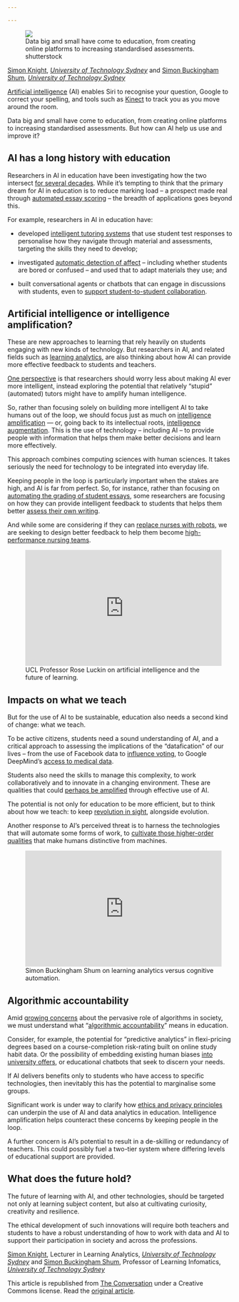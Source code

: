 ```yaml
---

---
```


<!-- <h1 class="legacy">Artificial intelligence holds great potential for both students and teachers – but only if used wisely</h1> -->

  <figure>
    <img src="https://images.theconversation.com/files/178933/original/file-20170719-13534-1jtqyy8.jpg?ixlib=rb-1.1.0&q=45&auto=format&w=754&fit=clip" />
      <figcaption>
        Data big and small have come to education, from creating online platforms to increasing standardised assessments.
        <span class="attribution"><span class="source">shutterstock</span></span>
      </figcaption>
  </figure>

<span><a href="https://theconversation.com/profiles/simon-knight-207447">Simon Knight</a>, <em><a href="https://theconversation.com/institutions/university-of-technology-sydney-936">University of Technology Sydney</a></em> and <a href="https://theconversation.com/profiles/simon-buckingham-shum-391142">Simon Buckingham Shum</a>, <em><a href="https://theconversation.com/institutions/university-of-technology-sydney-936">University of Technology Sydney</a></em></span>

<p><a href="https://theconversation.com/the-future-of-artificial-intelligence-two-experts-disagree-79904">Artificial intelligence</a> (AI) enables Siri to recognise your question, Google to correct your spelling, and tools such as <a href="https://utscic.edu.au/projects/uts-projects/collaboration-analytics/">Kinect</a> to track you as you move around the room.</p>

<p>Data big and small have come to education, from creating online platforms to increasing standardised assessments. But how can AI help us use and improve it?</p>

<h2>AI has a long history with education</h2>

<p>Researchers in AI in education have been investigating how the two intersect <a href="http://iaied.org/journal/#vol26http://iaied.org/journal/">for several decades</a>. While it’s tempting to think that the primary dream for AI in education is to reduce marking load – a prospect made real through <a href="https://en.wikipedia.org/wiki/Automated_essay_scoring">automated essay scoring</a> – the breadth of applications goes beyond this. </p>

<p>For example, researchers in AI in education have:</p>

<ul>
<li><p>developed <a href="https://en.wikipedia.org/wiki/Intelligent_tutoring_system">intelligent tutoring systems</a> that use student test responses to personalise how they navigate through material and assessments, targeting the skills they need to develop;</p></li>
<li><p>investigated <a href="https://doi.org/10.1016%2Fj.ijhcs.2012.01.004">automatic detection of affect</a> – including whether students are bored or confused – and used that to adapt materials they use; and</p></li>
<li><p>built conversational agents or chatbots that can engage in discussions with students, even to <a href="https://books.google.com.au/books?hl=en&amp;lr=&amp;id=GEK93NUHdXYC&amp;oi=fnd&amp;pg=PA383&amp;dq=conversational+agents+to+support+collaboration+%22artificial+intelligence%22&amp;ots=Rsn6bn8y9Z&amp;sig=n352V2BotxK68Z2VjMNXpHhKY5A#v=onepage&amp;q=tutorial%20dialogue%20as%20adaptive%20collaborative%20learning%20support&amp;f=false">support student-to-student collaboration</a>.</p></li>
</ul>

<h2>Artificial intelligence or intelligence amplification?</h2>

<p>These are new approaches to learning that rely heavily on students engaging with new kinds of technology. But researchers in AI, and related fields such as <a href="http://solaresearch.org/">learning analytics</a>, are also thinking about how AI can provide more effective feedback to students and teachers.</p>

<p><a href="http://radix.www.upenn.edu/learninganalytics/ryanbaker/STS-Baker-IJAIED-v15.pdf">One perspective</a> is that researchers should worry less about making AI ever more intelligent, instead exploring the potential that relatively “stupid” (automated) tutors might have to amplify human intelligence. </p>

<p>So, rather than focusing solely on building more intelligent AI to take humans out of the loop, we should focus just as much on <a href="https://theconversation.com/rise-of-the-humans-intelligence-amplification-will-make-us-as-smart-as-the-machines-44767">intelligence amplification</a> — or, going back to its intellectual roots, <a href="http://www.dougengelbart.org/about/vision-highlights.html">intelligence augmentation</a>. This is the use of technology – including AI – to provide people with information that helps them make better decisions and learn more effectively. </p>

<p>This approach combines computing sciences with human sciences. It takes seriously the need for technology to be integrated into everyday life. </p>

<p>Keeping people in the loop is particularly important when the stakes are high, and AI is far from perfect. So, for instance, rather than focusing on <a href="https://en.wikipedia.org/wiki/Automated_essay_scoring">automating the grading of student essays</a>, some researchers are focusing on how they can provide intelligent feedback to students that helps them better <a href="https://link.springer.com/article/10.1007/s40593-016-0121-0/fulltext.html">assess their own writing</a>. </p>

<p>And while some are considering if they can <a href="https://cs.stanford.edu/people/eroberts/cs201/projects/2010-11/ComputersMakingDecisions/robotic-nurses/index.html">replace nurses with robots</a>, we are seeking to design better feedback to help them become <a href="https://utscic.edu.au/health-sim-lak/">high-performance nursing teams</a>.</p>

<figure>
            <iframe width="440" height="260" src="https://www.youtube.com/embed/0Y7XkWocuVc?wmode=transparent&amp;start=232" frameborder="0" allowfullscreen=""></iframe>
            <figcaption><span class="caption">UCL Professor Rose Luckin on artificial intelligence and the future of learning.</span></figcaption>
          </figure>

<h2>Impacts on what we teach</h2>

<p>But for the use of AI to be sustainable, education also needs a second kind of change: what we teach.</p>

<p>To be active citizens, students need a sound understanding of AI, and a critical approach to assessing the implications of the “datafication” of our lives – from the use of Facebook data to <a href="http://theconversation.com/can-facebook-influence-an-election-result-65541">influence voting</a>, to Google DeepMind’s <a href="https://www.theguardian.com/commentisfree/2017/jul/05/sensitive-health-information-deepmind-google">access to medical data</a>.</p>

<p>Students also need the skills to manage this complexity, to work collaboratively and to innovate in a changing environment. These are qualities that could <a href="http://dx.doi.org/10.18608/jla.2016.32.2">perhaps be amplified</a> through effective use of AI. </p>

<p>The potential is not only for education to be more efficient, but to think about how we teach: to keep <a href="https://www.researchgate.net/profile/Ido_Roll/publication/295681662_Evolution_and_Revolution_in_Artificial_Intelligence_in_Education/links/56db21ca08aebabdb412e15b.pdf">revolution in sight</a>, alongside evolution. </p>

<p>Another response to AI’s perceived threat is to harness the technologies that will automate some forms of work, to <a href="https://www.youtube.com/watch?list=PLOF7tBP24lAdx-EE9OVY-ogbAIljBhicq&amp;v=F13g_RsjMBA">cultivate those higher-order qualities</a> that make humans distinctive from machines.</p>

<figure>
            <iframe width="440" height="260" src="https://www.youtube.com/embed/?wmode=transparent&amp;start=0" frameborder="0" allowfullscreen=""></iframe>
            <figcaption><span class="caption">Simon Buckingham Shum on learning analytics versus cognitive automation.</span></figcaption>
          </figure>

<h2>Algorithmic accountability</h2>

<p>Amid <a href="http://datasociety.net">growing concerns</a> about the pervasive role of algorithms in society, we must understand what “<a href="https://utscic.edu.au/algorithmic-accountability-learning-analytics/">algorithmic accountability</a>” means in education.</p>

<p>Consider, for example, the potential for “predictive analytics” in flexi-pricing degrees based on a course-completion risk-rating built on online study habit data. Or the possibility of embedding existing human biases <a href="http://www.theguardian.com/news/datablog/2013/aug/14/problem-with-algorithms-magnifying-misbehaviour">into university offers</a>, or educational chatbots that seek to discern your needs.</p>

<p>If AI delivers benefits only to students who have access to specific technologies, then inevitably this has the potential to marginalise some groups. </p>

<p>Significant work is under way to clarify how <a href="http://dx.doi.org/10.18608/jla.2016.31.2">ethics and privacy principles</a> can underpin the use of AI and data analytics in education. Intelligence amplification helps counteract these concerns by keeping people in the loop.</p>

<p>A further concern is AI’s potential to result in a de-skilling or redundancy of teachers. This could possibly fuel a two-tier system where differing levels of educational support are provided. </p>

<h2>What does the future hold?</h2>

<p>The future of learning with AI, and other technologies, should be targeted not only at learning subject content, but also at cultivating curiosity, creativity and resilience.</p>

<p>The ethical development of such innovations will require both teachers and students to have a robust understanding of how to work with data and AI to support their participation in society and across the professions.<!-- Below is The Conversation's page counter tag. Please DO NOT REMOVE. --><img src="https://counter.theconversation.com/content/81024/count.gif?distributor=republish-lightbox-basic" alt="The Conversation" width="1" height="1" style="border: none !important; box-shadow: none !important; margin: 0 !important; max-height: 1px !important; max-width: 1px !important; min-height: 1px !important; min-width: 1px !important; opacity: 0 !important; outline: none !important; padding: 0 !important; text-shadow: none !important" /><!-- End of code. If you don't see any code above, please get new code from the Advanced tab after you click the republish button. The page counter does not collect any personal data. More info: https://theconversation.com/republishing-guidelines --></p>

<p><span><a href="https://theconversation.com/profiles/simon-knight-207447">Simon Knight</a>, Lecturer in Learning Analytics, <em><a href="https://theconversation.com/institutions/university-of-technology-sydney-936">University of Technology Sydney</a></em> and <a href="https://theconversation.com/profiles/simon-buckingham-shum-391142">Simon Buckingham Shum</a>, Professor of Learning Infomatics, <em><a href="https://theconversation.com/institutions/university-of-technology-sydney-936">University of Technology Sydney</a></em></span></p>

<p>This article is republished from <a href="https://theconversation.com">The Conversation</a> under a Creative Commons license. Read the <a href="https://theconversation.com/artificial-intelligence-holds-great-potential-for-both-students-and-teachers-but-only-if-used-wisely-81024">original article</a>.</p>